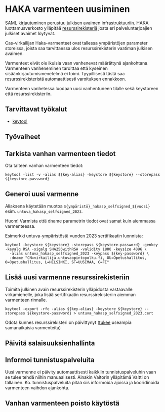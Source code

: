 HAKA varmenteen uusiminen
=
SAML kirjautuminen perustuu julkisen avaimen infrastruktuuriin. HAKA luottamusverkosto
ylläpitää [resurssirekisteriä](https://haka.funet.fi/metadata/haka-metadata.xml) josta eri
palveluntarjoajien julkiset avaimet löytyvät.

Cas-virkailijan Haka-varmenteet ovat tallessa ympäristöjen parameter storeissa, joista saa tarvittaessa ulos resurssirekisterin vaatiman julkisen avaimen.

Varmenteet eivät ole ikuisia vaan vanhenevat määrättynä ajankohtana.
Varmenteen vanheneminen taroittaa että kyseinen sisäänkirjautumismenetelmä ei toimi.
Tyypillisesti tästä saa resurssirekisteristä automaattisesti varoituksen ennakkoon.

Varmenteen vanhetessa luodaan uusi vanhentuneen tilalle sekä keystoreen
että resurssirekisteriin.

Tarvittavat työkalut
-

* [keytool](https://docs.oracle.com/en/java/javase/11/tools/keytool.html)

Työvaiheet
-

Tarkista vanhan varmenteen tiedot
--

Ota talteen vanhan varmenteen tiedot:

`keytool -list -v -alias ${key-alias} -keystore ${keystore} --storepass ${keystore-password}`

Generoi uusi varmenne
--

Aliaksena käytetään muotoa `${ympäristö}_hakasp_selfsigned_${vuosi}` esim. `untuva_hakasp_selfsigned_2023`.

Huom! Varmista että dname parametrin tiedot ovat samat kuin aiemmassa varmenteessa.

Esimerkki untuva-ympäristöstä vuoden 2023 sertifikaatin luonnista:

```
keytool -keystore ${keystore} -storepass ${keystore-password} -genkey -keyalg RSA -sigalg SHA256withRSA -validity 1800 -keysize 4096 \
  -alias untuva_hakasp_selfsigned_2023 -keypass ${key-password} \
  -dname "CN=virkailija.untuvaopintopolku.fi, OU=Opetushallitus, O=Opetushallitus, L=HELSINKI, ST=UUSIMAA, C=FI"
```

Lisää uusi varmenne resurssirekisteriin
--

Toimita julkinen avain resurssirekisterin ylläpidosta vastaavalle virkamiehelle, joka lisää sertifikaatin resurssirekisteriin aiemman varmenteen rinnalle.

```
keytool -export -rfc -alias ${key-alias} -keystore ${keystore} --storepass ${keystore-password} > untuva_hakasp_selfsigned_2023.cert
```

Odota kunnes resurssirekisteri on päivittynyt ([tukee](https://wiki.eduuni.fi/display/CSCHAKA/SAML-varmenteen+vaihtaminen) useampia samanaikaisia varmenteita)

Päivitä salaisuuksienhallinta
--

Informoi tunnistuspalveluita
--

Uusi varmenne ei päivity automaattisesti kaikkiin tunnistuspalveluhin vaan se tulee tehdä niihin manuaalisesti.
Ainakin Valtorin ylläpitämä Valtti on tällainen.
Ko. tunnistuspalveluita pitää siis informoida ajoissa ja kooridinoida varmenteen vaihdon ajankohta.

Vanhan varmenteen poisto käytöstä
--
